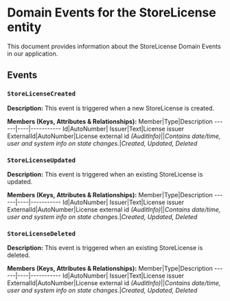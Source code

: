 # Domain Events for the StoreLicense entity

This document provides information about the StoreLicense Domain Events in our application.

## Events

### `StoreLicenseCreated`

**Description:**
This event is triggered when a new StoreLicense is created.

**Members (Keys, Attributes & Relationships):**
Member|Type|Description
------|----|-----------
Id|AutoNumber|
Issuer|Text|License issuer
ExternalId|AutoNumber|License external id
*(AuditInfo)*||*Contains date/time, user and system info on state changes.*|*Created, Updated, Deleted*


### `StoreLicenseUpdated`

**Description:** 
This event is triggered when an existing StoreLicense is updated.

**Members (Keys, Attributes & Relationships):**
Member|Type|Description
------|----|-----------
Id|AutoNumber|
Issuer|Text|License issuer
ExternalId|AutoNumber|License external id
*(AuditInfo)*||*Contains date/time, user and system info on state changes.*|*Created, Updated, Deleted*


### `StoreLicenseDeleted`

**Description:**
This event is triggered when an existing StoreLicense is deleted.

**Members (Keys, Attributes & Relationships):**
Member|Type|Description
------|----|-----------
Id|AutoNumber|
Issuer|Text|License issuer
ExternalId|AutoNumber|License external id
*(AuditInfo)*||*Contains date/time, user and system info on state changes.*|*Created, Updated, Deleted*

